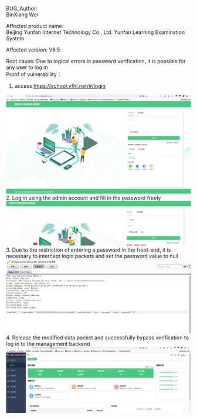 BUG_Author:  
BinXiang Wei 

Affected product name:   
Beijing Yunfan Internet Technology Co., Ltd. Yunfan Learning Examination System  

Affected version: V6.5  

Root cause: Due to logical errors in password verification, it is possible for any user to log in  
Proof of vulnerability：
1. access https://school.yfhl.net/#/login
<img src="https://github.com/NBSLclass/glassfish/blob/main/1.png">
2. Log in using the admin account and fill in the password freely
<img src="https://github.com/NBSLclass/glassfish/blob/main/2.png">
3. Due to the restriction of entering a password in the front-end, it is necessary to intercept login packets and set the password value to null
<img src="https://github.com/NBSLclass/glassfish/blob/main/3.png">
4. Release the modified data packet and successfully bypass verification to log in to the management backend
<img src="https://github.com/NBSLclass/glassfish/blob/main/4.png">
